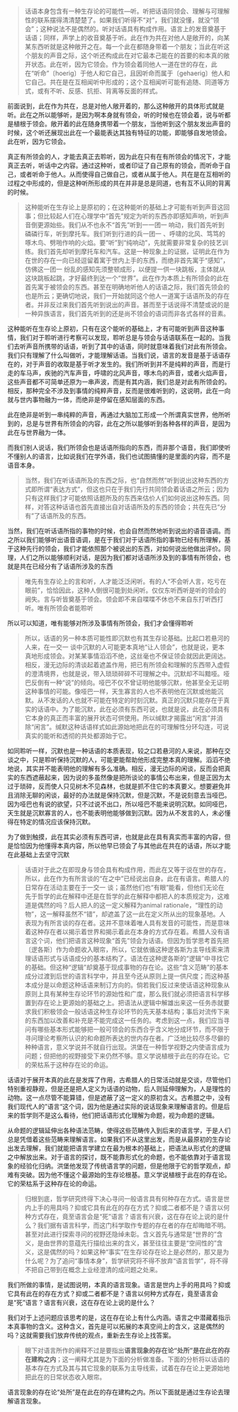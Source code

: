 <blockquote data-pid="G92vs_Jc">话语本身包含有一种生存论的可能性—听。听把话语同领会、理解与可理解性的联系摆得清清楚楚了。如果我们听得不“对”，我们就没懂，就没“领会”；这种说法不是偶然的。听对话语具有构成作用。语言上的发音奠基于话语；同样，声学上的收音奠基于听。此在作为共在对他人是敞开的，向某某东西听就是这种敞开之在。每一个此在都随身带着一个朋友；当此在听这个朋友的声音之际，这个听还构成此在对它最本己能在的首要的和本真的敞开状态。此在听，因为它领会。作为领会着同他人一道在世的存在，此在“听命”〔hoerig〕于他人和它自己，且因听命而属于〔gehaerig〕他人和它自己。共在是在互相闻听中形成的；这个互相闻听可能有追随、同道等方式，或有不听、反感、抗拒、背离等反面的样式。</blockquote><p data-pid="P56KPD0K">前面说到，此在作为共在，总是对他人敞开着的，那么这种敞开的具体形式就是听。此在之所以能够听，是因为啊本身就有领会，听的时候也在领会着，说与听都是植根于领会。敞开着的此在随身携带着一个朋友，当他听到这个朋友发出声音的时候，这个听还展现出此在一个最能表达其独有特征的功能，即能够自发地领会。此在听，因为它领会。</p><p data-pid="OuLl-4ff">真正有所领会的人，才能去真正去聆听，因为此在只有在有所领会的情况下，才能真正去听，听话中之内容。通过这种听，或者印证了自己原有的领会，而听命于自己，或者听命于他人。从而使得自己做自己，或者从属于他人。共在是在互相听的过程之中形成的，但是这种听所形成的共在并非是总是同道，也有互不认同的背离的时候。</p><blockquote data-pid="gNk6EZJI">这种能听在生存论上是原初的；在这种能听的基础上才可能有听到声音这回事；但比较起人们在心理学中“首先”规定为听的东西亦即感知声响，听到声音倒更源始些。我们从不也永不“首先”听到一一团一 响动，我们首先听到磷磷行车，听到摩托车。我们听到行进的兵一团一 、呼啸的北风、笃笃的啄木鸟、劈啪作响的火焰。要“听”到“纯响动”，先就需要非常复杂的技艺训练。我们首先却听到摩托车和汽车。这是一种现象上的证据，证明此在作为在世的存在一向已经逗留着寓于世内上手的东西，而绝非首先寓于“感知”，仿佛这一团一 纷乱的感知先须整顿成形，以便提一供一块跳板，主体就从这块跳板起跳，才好最终到达一个“世界”。此在作为本质上有所领会的此在首先寓于被领会的东西。甚至在明确地听他人的话语之际，我们首先领会的也是所云；更确切地说，我们一开始就同这个他人一道寓于话语所及的存在者。并非反过来我们首先听到说出的声音。甚而至于话说得不清楚或说的是一种异族语言，我们首先听到的还是尚不领会的语词而非各式各样的音素。</blockquote><p data-pid="W5uxlRJA">这种能听在生存论上原初，只有在这个能听的基础上，才有可能听到声音这种事情，我们对于聆听进行考察可以发现，聆听总是与领会与话语联系在一起的。当我们去听声音所携带的话语，听到了其中的话语，同时就意味着我们对此有所领会。我们只有理解了什么叫做听，才能理解话语。当我们说，语言的发音是基于话语存在的，对于声音的收取是基于听才发生的。我们所听到并不是纯粹的声音，而是行走的车马声，疾驰的汽车声音，呼啸的北风声音，啄木鸟的声音，或者火焰声音，这些声音都不可简单还原为一串声波，而是有其内涵，我们总是对此有所领会的。相反，那种完全不涉及到事情的纯粹声音，反而是很难听到的，这说明，此在一向就与世内事物融为一体，而绝非是停留在感知层面的东西。</p><p data-pid="6dRa0MjU">此在绝非是听到一串纯粹的声音，再通过大脑加工形成一个所谓真实世界，他所听到的，总是与世界有所领会的内容，此在之所以能够听到各种各样的声音，是因为此在与世界融为一体。</p><p data-pid="2b-BZlA0">而我们别人说话，我们所领会也是话语所指向的东西，而非那个语音，我们即使听不懂别人的语言，比如说我们在学外语，我们也试图搞懂的是里面的内容，而不是语音本身。</p><blockquote data-pid="2W2Vh57p">当然，我们在听话语所及的东西之际，也“自然而然”听到说出这种东西的方式即所谓“表达方式”，但这也只在于我们先行共同领会着话语之所云；因为只有这样我们才可能依照话题所及的东西来估价人们如何说出这种东西。同样，对答这种话语也首先直接出自对话语所及的东西的领会；共在先已“分有”了话语所及的东西。</blockquote><p data-pid="c8UILN4b">当然，我们在听话语所指的事物的时候，也会自然而然地听到说出的语音语调。而之所以我们能够听出语音语调，是在于我们对于话语所指的事物已经有所理解，基于这种先行的领会，我们才能依照那个被说出的东西，对如何说出他做出评价。同理，人们之所以能够顺利对话，是因为我们都对话语所涉及到的事情有所领会，也就是共在已经分有了话语所涉及的东西</p><blockquote data-pid="q8D16BtI">唯先有生存论上的言和听，人才能泛泛闲听。有的人“不会听人言，吃亏在眼前”，恰恰因此，这种人倒很可能到处闲听。仅仅东听西听是听的领会的阙失。言与听皆奠基于领会。领会即不来自喋喋不休也不来自东打听西打听。唯有所领会者能聆听</blockquote><p data-pid="9BYTjGlI">所以可以知道，唯有能够对所涉及事情有所领会，我们才会懂得聆听</p><blockquote data-pid="S7LCnIfa">所以，话语的另一种本质可能性即沉默也有其生存论基础。比起口若悬河的人来，在一交一 谈中沉默的人可能更本真地“让人领会”，也就是说，更本真地形成领会。对某某事情滔滔不绝，这丝毫也不保证领会就因此更阔达。相反，漫无边际的清谈起着遮盖作用，把已有所领会和理解的东西带入虚假的澄清境界，也就是说，带入琐琐碎碎不可理解之中。沉默却不叫黯哑。哑巴反倒有一种“说”的倾向。哑巴不仅不曾证明他能够沉默，他甚至全无证明这种事情的可能。像哑巴一样，天生寡言的人也不表明他在沉默或他能沉默。从不发话的人也就不可能在特定的时刻沉默。真正的沉默只能存在于真实的话语中。为了能沉默，此在必须有东西可说，也就是说，此在必须具有它本身的真正而丰富的展开状态可供使用。所以缄默才揭露出“闲言”并消除“闲言”。缄默这种话语样式如此源始地把此在的可理解性分环勾连，可说真实的能听和透彻的共处都源始于它。</blockquote><p data-pid="KW9xiUdj">如同聆听一样，沉默也是一种话语的本质表现，较之口若悬河的人来说，那种在交谈之中，只是聆听保持沉默的人，可能更能帮助他形成完整本真的理解。滔滔不绝地说，其实并不能表明他的理解有多么准确。相反，漫无边际的闲谈，反而会把真实的东西遮蔽起来，因为说的多虽然像是把所谈论的事情公布出来，但是正因为太过于琐碎，反而使人只见树木不见森林，也就是抓不住它的本真要义。想要避免并且消除无聊的闲谈，最好的办法就是保持沉默，但是沉默，不是说刻意去当哑巴。因为哑巴也有说的欲望，只不过说不出口，所以哑巴不能来说明沉默。如同哑巴，天生就是沉默寡言的人，也不能表明他能够做到沉默。因为从不发言的人，未必懂得在特定的情况应该保持沉默。</p><p data-pid="XufITqog">为了做到触摸，此在其实必须有东西可讲，也就是此在具有真实而丰富的内容，但是恰恰因为他懂得本真内容，所以他早已领会了与其他此在共在的话语，所以才能在此基础上去坚守沉默</p><blockquote data-pid="iL8JqxP0">话语对于此之在即现身与领会具有构成作用，而此在又等于说在世的存在，所以，此在作为有所言谈的“在之中”已经说出自身。此在有语言。希腊人的日常存在活动主要在于一交一 谈；虽然他们也“有眼”能看，但他们无论在先于哲学的此在解释中还是在哲学的此在解释中都把人的本质规定为，这难道是偶然的吗？后人把人的这一定义解释为animal rationale，“理性的动物”，这一解释虽然不“错”，却遮盖了这一此在定义所从出的现象基地。人表现为有所言谈的存在者。这并不意味着唯人具有发音的可能性，而是意味着这种存在者以揭示着世界和揭示着此在本身的方式存在着。希腊人没有语言这个词，他们把语言这种现象“首先”领会为话语。但因为哲学思考首先把〔逻各斯〕作为命题收入眼帘，所以，它就依循这种逻各斯为主导线索来清理话语形式与话语成分的基本结构了。语法在这种逻各斯的“逻辑”中寻找它的基础。但这种“逻辑”却奠基于现成事物的存在论。这些“含义范畴”的基本成分过渡到后世的语言科学中，并且至今还从原则上提一供尺度；而这种基本成分是以命题这种话语来制订方向的。倘若我们反过来使话语这种现象从原则上具有某种生存论环节的源始性和广度，那么我们就必须把语言科学移置到存在论上更源始的基础之上。把语法从逻辑中解雄出来这一任务赤就要求我们积极领会一般话语这种生存论环节的先天基本结构；事后对流传下来的东西加以改善和补充是不能完成这一任务的。考虑到这一点，我们应当寻问有哪些基本形式能够把一般可领会的东西合乎含义地分成环节，而不限于寻问理论考察所认识的和命题所表达的世内存在者。广泛地比较尽多尽僻的种种语言，意义学说并不就自行出现。洪堡在一种哲学视野之内使语言成为问题；但把他的视野接受下来仍然不够。意义学说植根于此在的存在论。它的荣枯系于这种存在论的命运。</blockquote><p data-pid="aTBcVF4S">话语对于展开本真的此在是发挥了作用，古希腊人的日常活动就是交谈，尽管他们特别重视静观，但是还是把人定义为话语的动物，后人则延伸理解为，人是理性的动物。这一点尽管不能算错，但是遮蔽了这一定义的原初含义。古希腊之中，没有我们现代人的”语言“这个词，因为他是通过实际的说话现象来理解语言的。但是后来的哲学则不是这么看待，他们把话语形式化理解为命题，视为命题的逻辑。</p><p data-pid="-JghfJ-b">从命题的逻辑延伸出各种语法范畴，使得这些范畴传入到后来的语言学，于是人们总是凭借着这些范畴来理解语言。如果我们不从这里出发，而是从最原初的生存论出发去理解，我们就能把语言学建立在最为根本的基础上，把语法从形式化的逻辑之中解放出来。对于语言的探讨，既不能靠形式化的命题，也不能依靠对于语言现象的经验化归纳。洪堡他发现了传统语言学的问题，但是他限于它的哲学观点，却难有突破。因为他不懂这个最源始的生存论根基。意义学说植根于此在的存在论。它的荣枯系于这种存在论的命运。</p><blockquote data-pid="YkitJsrz">归根到底，哲学研究终得下决心寻问一般语言具有何种存在方式。语言是世内上手的用具吗？抑或它具有此在的存在方式？抑或二者都不是？语言以何种方式存在，竟至语言会是“死”语言？语言有兴衰，这在存在论上说的是什么？我们据有语言科学，而这门科学取作专题的存在者的存在却晦暗不明。甚至对此进行探索寻问的视野还隐绰未彰。含义首先与通常是“世界的”含义，是由世界的意蕴先行描绘出来的含义，甚至往往主要是“空间性的”含义，这是偶然的吗？如果这种“事实”在生存论存在论上是必然的，那又是为什么呢？为了追问“事情本身”，哲学研究将不得不放弃“语言哲学”，将不得不把自己带到在概念上业经澄清的成问题之处来。</blockquote><p data-pid="MEahm9Yw">我们所做的事情，是试图说明，本真的语言现象。语言是世内上手的用具吗？抑或它具有此在的存在方式？抑或二者都不是？语言以何种方式存在，竟至语言会是“死”语言？语言有兴衰，这在存在论上说的是什么？</p><p data-pid="ewzlJfWo">我们对于上述问题应该思考的是，这在存在论上有什么内涵。语言之中潜藏着指示本真事物的含义。这种含义，首先是可以拓展的本真空间上的含义，这是偶然的吗？这就需要我们放弃传统的观点，重新去生存论上找答案。</p><blockquote data-pid="ebi-5L7w">眼下对语言所作的阐释不过是要指出<b>语言现象的存在论“处所”是在此在的存在建构之内</b>；这一阐释尤其是为下面的分析做准备。下面的分析将以话语的基本存在方式及其与其它现象的联系为主导线索，试着在存在论上更源始地把此在的日常状态收入眼帘。</blockquote><p data-pid="XCDMPTRe">语言现象的存在论“处所”是在此在的存在建构之内。所以下面就是通过生存论去理解语言现象。</p><p></p><p></p>